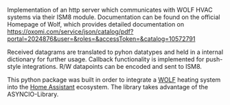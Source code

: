 Implementation of an http server which communicates with WOLF HVAC systems via their ISM8 module. Documentation can be found on the official Homepage of Wolf, which provides detailed documentation on https://oxomi.com/service/json/catalog/pdf?portal=2024876&user=&roles=&accessToken=&catalog=10572791

Received datagrams are translated to pyhon datatypes and held in a internal dictionary for further usage. Callback functionality is implemented for push-style integrations. R/W datapoints can be encoded and sent to ISM8. 

This python package was built in order to integrate a [WOLF](https://www.wolf.eu) heating system into the [Home Assistant](https://www.home-assistant.io) ecosystem. The library takes advantage of the ASYNCIO-Library.